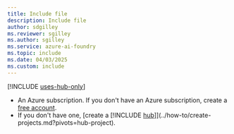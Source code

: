 ```yaml
---
title: Include file
description: Include file
author: sdgilley
ms.reviewer: sgilley
ms.author: sgilley
ms.service: azure-ai-foundry
ms.topic: include
ms.date: 04/03/2025
ms.custom: include
---
```



[!INCLUDE [uses-hub-only](uses-hub-only.md)]

- An Azure subscription. If you don't have an Azure subscription, create a [free account](https://azure.microsoft.com/free/).
- If you don't have one, [create a [!INCLUDE [hub](hub-project-name.md)]](../how-to/create-projects.md?pivots=hub-project).